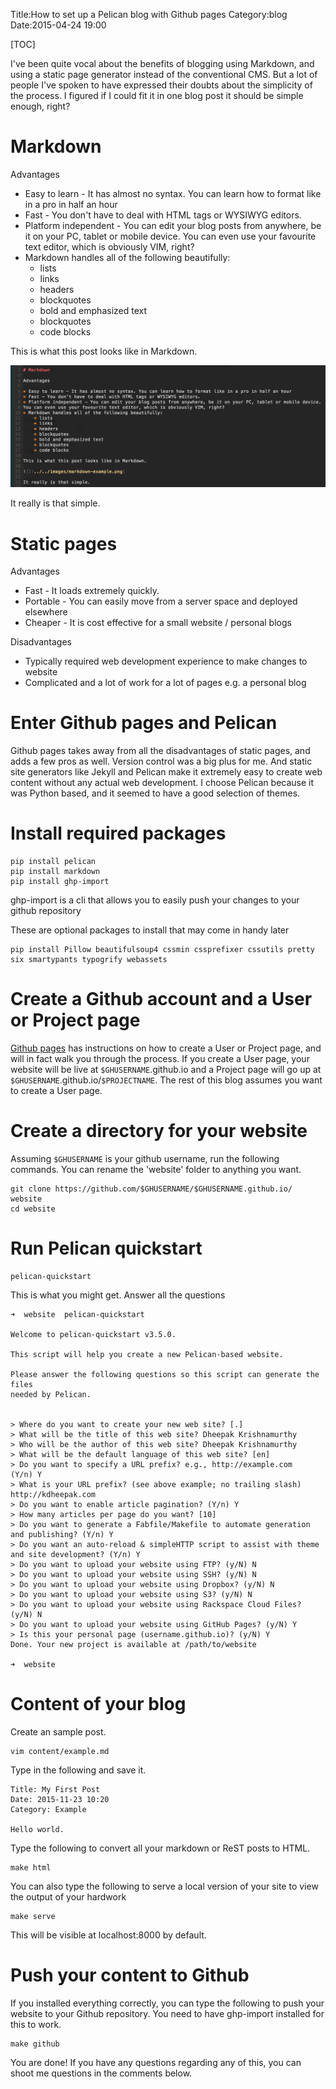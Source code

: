 Title:How to set up a Pelican blog with Github pages
Category:blog
Date:2015-04-24 19:00

[TOC]

I've been quite vocal about the benefits of blogging using Markdown, and using a static page generator instead of the conventional CMS. 
But a lot of people I've spoken to have expressed their doubts about the simplicity of the process. 
I figured if I could fit it in one blog post it should be simple enough, right?

# Markdown #

Advantages

* Easy to learn - It has almost no syntax. You can learn how to format like in a pro in half an hour
* Fast - You don't have to deal with HTML tags or WYSIWYG editors. 
* Platform independent - You can edit your blog posts from anywhere, be it on your PC, tablet or mobile device. 
You can even use your favourite text editor, which is obviously VIM, right?
* Markdown handles all of the following beautifully:
    * lists
    * links
    * headers
    * blockquotes
    * bold and emphasized text
    * blockquotes
    * code blocks

This is what this post looks like in Markdown. 

![](../../images/markdown-example.png)

It really is that simple.

# Static pages #

Advantages 

* Fast - It loads extremely quickly.
* Portable - You can easily move from a server space and deployed elsewhere
* Cheaper - It is cost effective for a small website / personal blogs

Disadvantages 

* Typically required web development experience to make changes to website
* Complicated and a lot of work for a lot of pages e.g. a personal blog

# Enter Github pages and Pelican #

Github pages takes away from all the disadvantages of static pages, and adds a few pros as well. 
Version control was a big plus for me. 
And static site generators like Jekyll and Pelican make it extremely easy to create web content without any actual web development.
I choose Pelican because it was Python based, and it seemed to have a good selection of themes.

# Install required packages #

    pip install pelican
    pip install markdown
    pip install ghp-import

ghp-import is a cli that allows you to easily push your changes to your github repository

These are optional packages to install that may come in handy later
    
    pip install Pillow beautifulsoup4 cssmin cssprefixer cssutils pretty six smartypants typogrify webassets

# Create a Github account and a User or Project page #

[Github pages](http://pages.github.com/) has instructions on how to create a User or Project page, and will in fact walk you through the process. 
If you create a User page, your website will be live at `$GHUSERNAME`.github.io and a Project page will go up at `$GHUSERNAME`.github.io/`$PROJECTNAME`. 
The rest of this blog assumes you want to create a User page.

# Create a directory for your website #

Assuming `$GHUSERNAME` is your github username, run the following commands. You can rename the 'website' folder to anything you want. 

    git clone https://github.com/$GHUSERNAME/$GHUSERNAME.github.io/ website
    cd website

# Run Pelican quickstart #

    pelican-quickstart

This is what you might get. Answer all the questions

    ➜  website  pelican-quickstart
    
    Welcome to pelican-quickstart v3.5.0.

    This script will help you create a new Pelican-based website.

    Please answer the following questions so this script can generate the files
    needed by Pelican.

        
    > Where do you want to create your new web site? [.] 
    > What will be the title of this web site? Dheepak Krishnamurthy
    > Who will be the author of this web site? Dheepak Krishnamurthy
    > What will be the default language of this web site? [en] 
    > Do you want to specify a URL prefix? e.g., http://example.com   (Y/n) Y
    > What is your URL prefix? (see above example; no trailing slash) http://kdheepak.com
    > Do you want to enable article pagination? (Y/n) Y
    > How many articles per page do you want? [10] 
    > Do you want to generate a Fabfile/Makefile to automate generation and publishing? (Y/n) Y
    > Do you want an auto-reload & simpleHTTP script to assist with theme and site development? (Y/n) Y
    > Do you want to upload your website using FTP? (y/N) N
    > Do you want to upload your website using SSH? (y/N) N
    > Do you want to upload your website using Dropbox? (y/N) N
    > Do you want to upload your website using S3? (y/N) N
    > Do you want to upload your website using Rackspace Cloud Files? (y/N) N
    > Do you want to upload your website using GitHub Pages? (y/N) Y
    > Is this your personal page (username.github.io)? (y/N) Y
    Done. Your new project is available at /path/to/website
    
    ➜  website  

# Content of your blog #

Create an sample post.

    vim content/example.md

Type in the following and save it.

    Title: My First Post
    Date: 2015-11-23 10:20
    Category: Example

    Hello world.

Type the following to convert all your markdown or ReST posts to HTML. 

    make html

You can also type the following to serve a local version of your site to view the output of your hardwork

    make serve

This will be visible at localhost:8000 by default.

# Push your content to Github #

If you installed everything correctly, you can type the following to push your website to your Github repository.
You need to have ghp-import installed for this to work.

    make github


You are done! If you have any questions regarding any of this, you can shoot me questions in the comments below.



